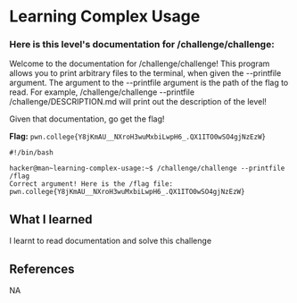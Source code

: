 # Learning Complex Usage

### Here is this level's documentation for /challenge/challenge:

Welcome to the documentation for /challenge/challenge! This program allows you to print arbitrary files to the terminal, when given the --printfile argument. The argument to the --printfile argument is the path of the flag to read. For example, /challenge/challenge --printfile /challenge/DESCRIPTION.md will print out the description of the level!

Given that documentation, go get the flag!

**Flag:** `pwn.college{Y8jKmAU__NXroH3wuMxbiLwpH6_.QX1ITO0wSO4gjNzEzW}`

```
#!/bin/bash

hacker@man~learning-complex-usage:~$ /challenge/challenge --printfile /flag
Correct argument! Here is the /flag file:
pwn.college{Y8jKmAU__NXroH3wuMxbiLwpH6_.QX1ITO0wSO4gjNzEzW}
```

## What I learned

I learnt to read documentation and solve this challenge

## References

NA
